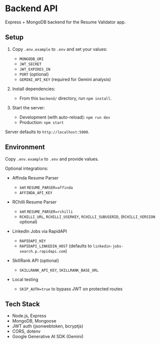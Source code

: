 # Backend API

Express + MongoDB backend for the Resume Validator app.

## Setup

1. Copy `.env.example` to `.env` and set your values:
	- `MONGODB_URI`
	- `JWT_SECRET`
	- `JWT_EXPIRES_IN`
	- `PORT` (optional)
	- `GEMINI_API_KEY` (required for Gemini analysis)

2. Install dependencies:
	- From this `backend/` directory, run `npm install`.

3. Start the server:
	- Development (with auto-reload): `npm run dev`
	- Production: `npm start`

Server defaults to `http://localhost:5000`.

## Environment

Copy `.env.example` to `.env` and provide values.

Optional integrations:

- Affinda Resume Parser
  - set `RESUME_PARSER=affinda`
  - `AFFINDA_API_KEY`

- RChilli Resume Parser
  - set `RESUME_PARSER=rchilli`
  - `RCHILLI_URL`, `RCHILLI_USERKEY`, `RCHILLI_SUBUSERID`, (`RCHILLI_VERSION` optional)

- LinkedIn Jobs via RapidAPI
  - `RAPIDAPI_KEY`
  - `RAPIDAPI_LINKEDIN_HOST` (defaults to `linkedin-jobs-search.p.rapidapi.com`)

- SkillRank API (optional)
  - `SKILLRANK_API_KEY`, `SKILLRANK_BASE_URL`

- Local testing
  - `SKIP_AUTH=true` to bypass JWT on protected routes
## Tech Stack

- Node.js, Express
- MongoDB, Mongoose
- JWT auth (jsonwebtoken, bcryptjs)
- CORS, dotenv
- Google Generative AI SDK (Gemini)
